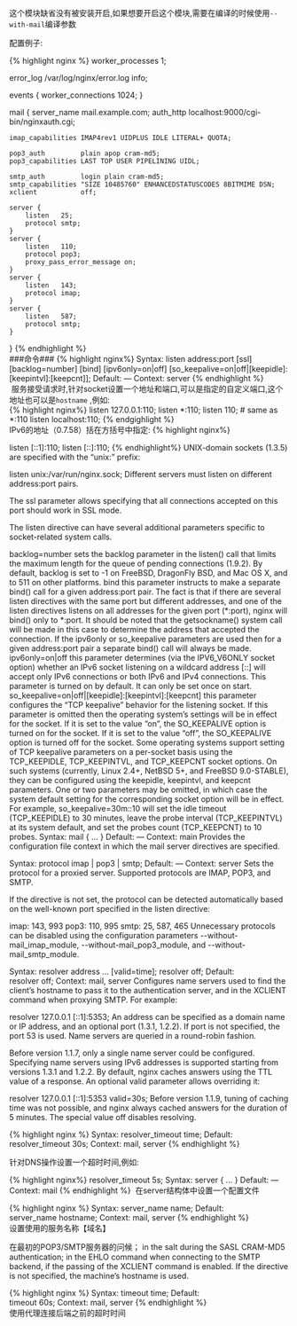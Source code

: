 这个模块缺省没有被安装开启,如果想要开启这个模块,需要在编译的时候使用`--with-mail`编译参数
   
配置例子:  

{% highlight nginx %}
worker_processes 1;

error_log /var/log/nginx/error.log info;

events {
    worker_connections  1024;
}

mail {
    server_name       mail.example.com;
    auth_http         localhost:9000/cgi-bin/nginxauth.cgi;

    imap_capabilities IMAP4rev1 UIDPLUS IDLE LITERAL+ QUOTA;

    pop3_auth         plain apop cram-md5;
    pop3_capabilities LAST TOP USER PIPELINING UIDL;

    smtp_auth         login plain cram-md5;
    smtp_capabilities "SIZE 10485760" ENHANCEDSTATUSCODES 8BITMIME DSN;
    xclient           off;

    server {
        listen   25;
        protocol smtp;
    }
    server {
        listen   110;
        protocol pop3;
        proxy_pass_error_message on;
    }
    server {
        listen   143;
        protocol imap;
    }
    server {
        listen   587;
        protocol smtp;
    }
}
{% endhighlight %}  
 ###命令###
{% highlight nginx%}
Syntax:	listen address:port [ssl] [backlog=number] [bind] [ipv6only=on|off] [so_keepalive=on|off|[keepidle]:[keepintvl]:[keepcnt]];
Default:	—
Context:	server
{% endhighlight %}    
  服务接受请求时,针对socket设置一个地址和端口,可以是指定的自定义端口,这个地址也可以是`hostname` ,例如:  
{% highlight nginx%}
listen 127.0.0.1:110;
listen *:110;
listen 110;     # same as *:110
listen localhost:110;
{% endgighlight %}    
  IPv6的地址（0.7.58）括在方括号中指定:
{% highlight nginx%}

listen [::1]:110;
listen [::]:110;
{% endhighlight%}
  UNIX-domain sockets (1.3.5) are specified with the “unix:” prefix:

listen unix:/var/run/nginx.sock;
Different servers must listen on different address:port pairs.

The ssl parameter allows specifying that all connections accepted on this port should work in SSL mode.

The listen directive can have several additional parameters specific to socket-related system calls.

backlog=number
sets the backlog parameter in the listen() call that limits the maximum length for the queue of pending connections (1.9.2). By default, backlog is set to -1 on FreeBSD, DragonFly BSD, and Mac OS X, and to 511 on other platforms.
bind
this parameter instructs to make a separate bind() call for a given address:port pair. The fact is that if there are several listen directives with the same port but different addresses, and one of the listen directives listens on all addresses for the given port (*:port), nginx will bind() only to *:port. It should be noted that the getsockname() system call will be made in this case to determine the address that accepted the connection. If the ipv6only or so_keepalive parameters are used then for a given address:port pair a separate bind() call will always be made.
ipv6only=on|off
this parameter determines (via the IPV6_V6ONLY socket option) whether an IPv6 socket listening on a wildcard address [::] will accept only IPv6 connections or both IPv6 and IPv4 connections. This parameter is turned on by default. It can only be set once on start.
so_keepalive=on|off|[keepidle]:[keepintvl]:[keepcnt]
this parameter configures the “TCP keepalive” behavior for the listening socket. If this parameter is omitted then the operating system’s settings will be in effect for the socket. If it is set to the value “on”, the SO_KEEPALIVE option is turned on for the socket. If it is set to the value “off”, the SO_KEEPALIVE option is turned off for the socket. Some operating systems support setting of TCP keepalive parameters on a per-socket basis using the TCP_KEEPIDLE, TCP_KEEPINTVL, and TCP_KEEPCNT socket options. On such systems (currently, Linux 2.4+, NetBSD 5+, and FreeBSD 9.0-STABLE), they can be configured using the keepidle, keepintvl, and keepcnt parameters. One or two parameters may be omitted, in which case the system default setting for the corresponding socket option will be in effect. For example,
so_keepalive=30m::10
will set the idle timeout (TCP_KEEPIDLE) to 30 minutes, leave the probe interval (TCP_KEEPINTVL) at its system default, and set the probes count (TCP_KEEPCNT) to 10 probes.
Syntax:	mail { ... }
Default:	—
Context:	main
Provides the configuration file context in which the mail server directives are specified.

Syntax:	protocol imap | pop3 | smtp;
Default:	—
Context:	server
Sets the protocol for a proxied server. Supported protocols are IMAP, POP3, and SMTP.

If the directive is not set, the protocol can be detected automatically based on the well-known port specified in the listen directive:

imap: 143, 993
pop3: 110, 995
smtp: 25, 587, 465
Unnecessary protocols can be disabled using the configuration parameters --without-mail_imap_module, --without-mail_pop3_module, and --without-mail_smtp_module.

Syntax:	resolver address ... [valid=time];
resolver off;
Default:	
resolver off;
Context:	mail, server
Configures name servers used to find the client’s hostname to pass it to the authentication server, and in the XCLIENT command when proxying SMTP. For example:

resolver 127.0.0.1 [::1]:5353;
An address can be specified as a domain name or IP address, and an optional port (1.3.1, 1.2.2). If port is not specified, the port 53 is used. Name servers are queried in a round-robin fashion.

Before version 1.1.7, only a single name server could be configured. Specifying name servers using IPv6 addresses is supported starting from versions 1.3.1 and 1.2.2.
By default, nginx caches answers using the TTL value of a response. An optional valid parameter allows overriding it:

resolver 127.0.0.1 [::1]:5353 valid=30s;
Before version 1.1.9, tuning of caching time was not possible, and nginx always cached answers for the duration of 5 minutes.
The special value off disables resolving.

{% highlight nginx %}
Syntax:	resolver_timeout time;
Default:	resolver_timeout 30s;
Context:	mail, server
{% endhighlight %}  
 
 针对DNS操作设置一个超时时间,例如:   
 
{% highlight nginx%}
resolver_timeout 5s;
Syntax:	server { ... }
Default:	—
Context:	mail
{% endhighlight %}
  在server结构体中设置一个配置文件

{% highlight nginx %}
Syntax:	server_name name;
Default:	
server_name hostname;
Context:	mail, server
{% endhighlight %}  
设置使用的服务名称【域名】

在最初的POP3/SMTP服务器的问候；
in the salt during the SASL CRAM-MD5 authentication;
in the EHLO command when connecting to the SMTP backend, if the passing of the XCLIENT command is enabled.
If the directive is not specified, the machine’s hostname is used.

{% highlight nginx %}
Syntax:	timeout time;
Default:	
timeout 60s;
Context:	mail, server
{% endhighlight %}  
使用代理连接后端之前的超时时间
